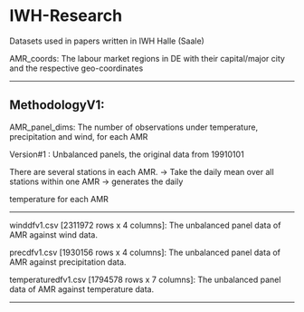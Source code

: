 # IWH-Research
Datasets used in papers written in IWH Halle (Saale)

AMR_coords: The labour market regions in DE with their capital/major city and the respective geo-coordinates


------------------------------------------------------------------------------------------------------------------------
MethodologyV1: 
--------------

AMR_panel_dims: The number of observations under temperature, precipitation and wind, for each AMR

Version#1 : Unbalanced panels, the original data from 19910101

There are several stations in each AMR. -> Take the daily mean over all stations within one AMR -> generates the daily 

temperature for each AMR

----------------

winddfv1.csv [2311972 rows x 4 columns]: The unbalanced panel data of AMR against wind data.

precdfv1.csv [1930156 rows x 4 columns]: The unbalanced panel data of AMR against precipitation data.

temperaturedfv1.csv [1794578 rows x 7 columns]: The unbalanced panel data of AMR against temperature data.

------------------------------------------------------------------------------------------------------------------------
